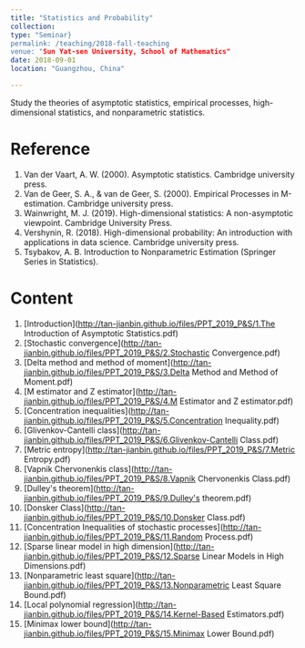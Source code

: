 ```yaml
---
title: "Statistics and Probability"
collection: 
type: "Seminar}
permalink: /teaching/2018-fall-teaching
venue: "Sun Yat-sen University, School of Mathematics"
date: 2018-09-01
location: "Guangzhou, China"

---         
```


Study the theories of asymptotic statistics, empirical processes, high-dimensional statistics, and nonparametric statistics.

Reference
======

1. Van der Vaart, A. W. (2000). Asymptotic statistics. Cambridge university press.
2. Van de Geer, S. A., & van de Geer, S. (2000). Empirical Processes in M-estimation. Cambridge university press.
3. Wainwright, M. J. (2019). High-dimensional statistics: A non-asymptotic viewpoint. Cambridge University Press.
4. Vershynin, R. (2018). High-dimensional probability: An introduction with applications in data science. Cambridge university press.
5. Tsybakov, A. B. Introduction to Nonparametric Estimation (Springer Series in Statistics).

Content 
======
1. [Introduction](http://tan-jianbin.github.io/files/PPT_2019_P&S/1.The Introduction of Asymptotic Statistics.pdf)
2. [Stochastic convergence](http://tan-jianbin.github.io/files/PPT_2019_P&S/2.Stochastic Convergence.pdf)
3. [Delta method and method of moment](http://tan-jianbin.github.io/files/PPT_2019_P&S/3.Delta Method and Method of Moment.pdf)
4. [M estimator and Z estimator](http://tan-jianbin.github.io/files/PPT_2019_P&S/4.M Estimator and Z estimator.pdf)
5. [Concentration inequalities](http://tan-jianbin.github.io/files/PPT_2019_P&S/5.Concentration Inequality.pdf)
6. [Glivenkov-Cantelli class](http://tan-jianbin.github.io/files/PPT_2019_P&S/6.Glivenkov-Cantelli Class.pdf)
7. [Metric entropy](http://tan-jianbin.github.io/files/PPT_2019_P&S/7.Metric Entropy.pdf)
8. [Vapnik Chervonenkis class](http://tan-jianbin.github.io/files/PPT_2019_P&S/8.Vapnik Chervonenkis Class.pdf)
9. [Dulley's theorem](http://tan-jianbin.github.io/files/PPT_2019_P&S/9.Dulley's theorem.pdf)
10. [Donsker Class](http://tan-jianbin.github.io/files/PPT_2019_P&S/10.Donsker Class.pdf)
11. [Concentration Inequalities of stochastic processes](http://tan-jianbin.github.io/files/PPT_2019_P&S/11.Random Process.pdf)
12. [Sparse linear model in high dimension](http://tan-jianbin.github.io/files/PPT_2019_P&S/12.Sparse Linear Models in High Dimensions.pdf)
13. [Nonparametric least square](http://tan-jianbin.github.io/files/PPT_2019_P&S/13.Nonparametric Least Square Bound.pdf)
14. [Local polynomial regression](http://tan-jianbin.github.io/files/PPT_2019_P&S/14.Kernel-Based Estimators.pdf)
15. [Minimax lower bound](http://tan-jianbin.github.io/files/PPT_2019_P&S/15.Minimax Lower Bound.pdf)

